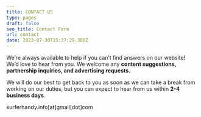 ```yaml
---
title: CONTACT US
type: pages
draft: false
seo_title: Contact Form
url: contact
date: 2023-07-30T15:37:29.386Z
---
```

We’re always available to help if you can’t find answers on our website! We’d love to hear from you. We welcome any **content suggestions, partnership inquiries, and advertising requests.**

We will do our best to get back to you as soon as we can take a break from working on our duties, but you can expect to hear from us within **2-4 business days**.

surferhandy.info\[at]gmail\[dot]com